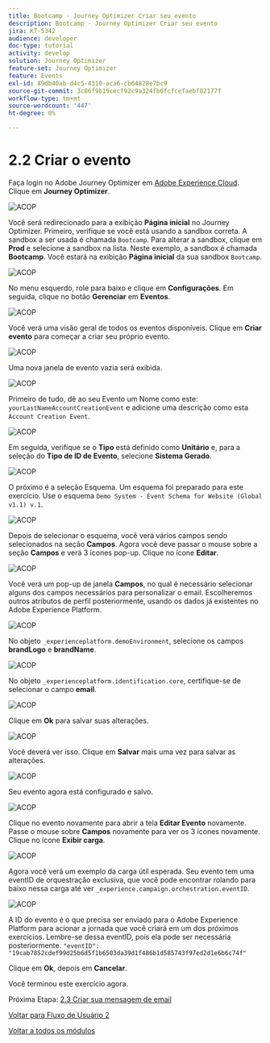 ```yaml
---
title: Bootcamp - Journey Optimizer Criar seu evento
description: Bootcamp - Journey Optimizer Criar seu evento
jira: KT-5342
audience: developer
doc-type: tutorial
activity: develop
solution: Journey Optimizer
feature-set: Journey Optimizer
feature: Events
exl-id: 89db40ab-d4c5-4310-aca6-cb64828e7bc9
source-git-commit: 3c86f9b19cecf92c9a324fb6fcfcefaebf82177f
workflow-type: tm+mt
source-wordcount: '447'
ht-degree: 0%

---
```


# 2.2 Criar o evento

Faça login no Adobe Journey Optimizer em [Adobe Experience Cloud](https://experience.adobe.com). Clique em **Journey Optimizer**.

![ACOP](./images/acophome.png)

Você será redirecionado para a exibição **Página inicial** no Journey Optimizer. Primeiro, verifique se você está usando a sandbox correta. A sandbox a ser usada é chamada `Bootcamp`. Para alterar a sandbox, clique em **Prod** e selecione a sandbox na lista. Neste exemplo, a sandbox é chamada **Bootcamp**. Você estará na exibição **Página inicial** da sua sandbox `Bootcamp`.

![ACOP](./images/acoptriglp.png)

No menu esquerdo, role para baixo e clique em **Configurações**. Em seguida, clique no botão **Gerenciar** em **Eventos**.

![ACOP](./images/acopmenu.png)

Você verá uma visão geral de todos os eventos disponíveis. Clique em **Criar evento** para começar a criar seu próprio evento.

![ACOP](./images/emptyevent.png)

Uma nova janela de evento vazia será exibida.

![ACOP](./images/emptyevent1.png)

Primeiro de tudo, dê ao seu Evento um Nome como este: `yourLastNameAccountCreationEvent` e adicione uma descrição como esta `Account Creation Event`.

![ACOP](./images/eventdescription.png)

Em seguida, verifique se o **Tipo** está definido como **Unitário** e, para a seleção do **Tipo de ID de Evento**, selecione **Sistema Gerado**.

![ACOP](./images/eventidtype.png)

O próximo é a seleção Esquema. Um esquema foi preparado para este exercício. Use o esquema `Demo System - Event Schema for Website (Global v1.1) v.1`.

![ACOP](./images/eventschema.png)

Depois de selecionar o esquema, você verá vários campos sendo selecionados na seção **Campos**. Agora você deve passar o mouse sobre a seção **Campos** e verá 3 ícones pop-up. Clique no ícone **Editar**.

![ACOP](./images/eventpayload.png)

Você verá um pop-up de janela **Campos**, no qual é necessário selecionar alguns dos campos necessários para personalizar o email.  Escolheremos outros atributos de perfil posteriormente, usando os dados já existentes no Adobe Experience Platform.

![ACOP](./images/eventfields.png)

No objeto `_experienceplatform.demoEnvironment`, selecione os campos **brandLogo** e **brandName**.

![ACOP](./images/eventpayloadbr.png)

No objeto `_experienceplatform.identification.core`, certifique-se de selecionar o campo **email**.

![ACOP](./images/eventpayloadbrid.png)

Clique em **Ok** para salvar suas alterações.

![ACOP](./images/saveok.png)

Você deverá ver isso. Clique em **Salvar** mais uma vez para salvar as alterações.

![ACOP](./images/eventsave.png)

Seu evento agora está configurado e salvo.

![ACOP](./images/eventdone.png)

Clique no evento novamente para abrir a tela **Editar Evento** novamente. Passe o mouse sobre **Campos** novamente para ver os 3 ícones novamente. Clique no ícone **Exibir carga**.

![ACOP](./images/viewevent.png)

Agora você verá um exemplo da carga útil esperada.
Seu evento tem uma eventID de orquestração exclusiva, que você pode encontrar rolando para baixo nessa carga até ver `_experience.campaign.orchestration.eventID`.

![ACOP](./images/payloadeventID.png)

A ID do evento é o que precisa ser enviado para o Adobe Experience Platform para acionar a jornada que você criará em um dos próximos exercícios. Lembre-se dessa eventID, pois ela pode ser necessária posteriormente.
`"eventID": "19cab7852cdef99d25b6d5f1b6503da39d1f486b1d585743f97ed2d1e6b6c74f"`

Clique em **Ok**, depois em **Cancelar**.

Você terminou este exercício agora.

Próxima Etapa: [2.3 Criar sua mensagem de email](./ex3.md)

[Voltar para Fluxo de Usuário 2](./uc2.md)

[Voltar a todos os módulos](../../overview.md)
